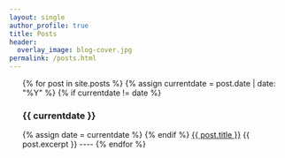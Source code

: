 ```yaml
---
layout: single
author_profile: true
title: Posts
header:
  overlay_image: blog-cover.jpg
permalink: /posts.html
---
```


<ul>
{% for post in site.posts %}
  {% assign currentdate = post.date | date: "%Y" %}
  {% if currentdate != date %}
    <h3>{{ currentdate }}</h3>
    {% assign date = currentdate %} 
  {% endif %}
    <a href="{{ post.url }}">{{ post.title }}</a>
    {{ post.excerpt }}
  ----
{% endfor %}
</ul>
